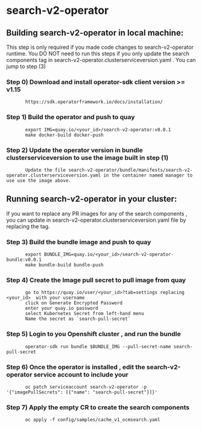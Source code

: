 # search-v2-operator

## Building search-v2-operator in local machine:

This step is only required if you made code changes to search-v2-operator runtime. You DO NOT need to run this steps if you only update the search components tag in search-v2-operator.clusterserviceversion.yaml . You can jump to step (3)

   ### Step 0) Download and install operator-sdk client version  >= v1.15
           https://sdk.operatorframework.io/docs/installation/

   ### Step 1) Build the operator and push to quay 
           export IMG=quay.io/<your_id>/search-v2-operator:v0.0.1
           make docker-build docker-push   

   ### Step 2) Update the operator version in bundle clusterserviceversion to use the image built in step (1)
           Update the file search-v2-operator/bundle/manifests/search-v2-operator.clusterserviceversion.yaml in the container named manager to use use the image above.

           

## Running search-v2-operator in your cluster:     

If you want to replace any PR images for any of the search components , you can update in search-v2-operator.clusterserviceversion.yaml file by replacing the tag.

   ### Step 3) Build the bundle image and push to quay
           export BUNDLE_IMG=quay.io/<your_id>/search-v2-operator-bundle:v0.0.1
           make bundle-build bundle-push 

   ### Step 4) Create the Image pull secret  to pull image from quay
           go to https://quay.io/user/<your_id>?tab=settings replacing <your_id>  with your username
           click on Generate Encrypted Password
           enter your quay.io password
           select Kubernetes Secret from left-hand menu  
           Name the secret as `search-pull-secret`

   ### Step 5) Login to you Openshift cluster , and run the bundle
           operator-sdk run bundle $BUNDLE_IMG --pull-secret-name search-pull-secret

   ### Step 6) Once the operator is installed , edit the search-v2-operator service account to include your 
           oc patch serviceaccount search-v2-operator -p '{"imagePullSecrets": [{"name": "search-pull-secret"}]}'

   ### Step 7) Apply the empty CR to create the search components
           oc apply -f config/samples/cache_v1_ocmsearch.yaml
                            
                  